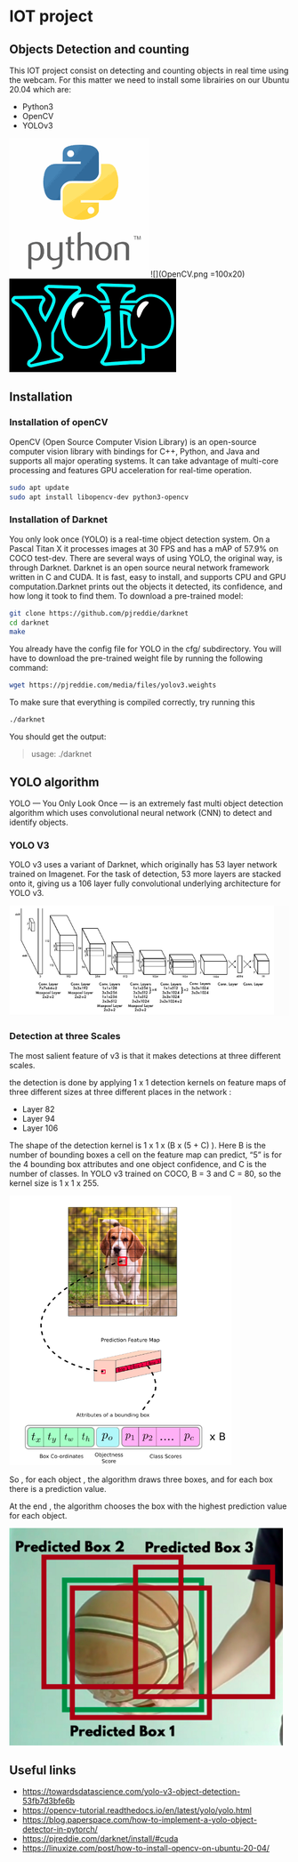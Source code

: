 # IOT project
## Objects Detection and counting 
This IOT project consist on detecting and counting objects in real time using the webcam.
For this matter we need to install some librairies on our Ubuntu 20.04  which are: 
- Python3
- OpenCV
- YOLOv3 

![](python3.png) ![](OpenCV.png =100x20) ![](yolo.png)


## Installation 
### Installation of openCV
OpenCV (Open Source Computer Vision Library) is an open-source computer vision library with bindings for C++, Python, and Java and supports all major operating systems. It can take advantage of multi-core processing and features GPU acceleration for real-time operation.

```sh
sudo apt update
sudo apt install libopencv-dev python3-opencv
```

### Installation of Darknet
You only look once (YOLO) is a real-time object detection system. On a Pascal Titan X it processes images at 30 FPS and has a mAP of 57.9% on COCO test-dev. There are several ways of using YOLO, the original way, is through Darknet.
Darknet is an open source neural network framework written in C and CUDA. It is fast, easy to install, and supports CPU and GPU computation.Darknet prints out the objects it detected, its confidence, and how long it took to find them.
To download a pre-trained model: 
```sh
git clone https://github.com/pjreddie/darknet
cd darknet
make
```
You already have the config file for YOLO in the cfg/ subdirectory. You will have to download the pre-trained weight file by running the following command:

```sh
wget https://pjreddie.com/media/files/yolov3.weights
```
To make sure that everything is compiled correctly, try running this 
```sh
./darknet
```
You should get the output:
> usage: ./darknet <function>
   
   ## YOLO algorithm 

YOLO — You Only Look Once — is an extremely fast multi object detection algorithm which uses convolutional neural network (CNN) to detect and identify objects.

### YOLO V3
YOLO v3 uses a variant of Darknet, which originally has 53 layer network trained on Imagenet. For the task of detection, 53 more layers are stacked onto it, giving us a 106 layer fully convolutional underlying architecture for YOLO v3.

![image](Yolo_Layers.png)
### Detection at three Scales 
The most salient feature of v3 is that it makes detections at three different scales. 

the detection is done by applying 1 x 1 detection kernels on feature maps of three different sizes at three different places in the network :
- Layer 82
- Layer 94
- Layer 106

The shape of the detection kernel is 1 x 1 x (B x (5 + C) ). Here B is the number of bounding boxes a cell on the feature map can predict, “5” is for the 4 bounding box attributes and one object confidence, and C is the number of classes. 
In YOLO v3 trained on COCO, B = 3 and C = 80, so the kernel size is 1 x 1 x 255.

![image](Boxe.png)

So , for each object , the algorithm draws three boxes, and for each box there is a prediction value.

At the end , the algorithm chooses the box with the highest prediction value for each object.

   
   ![image](Example.png)






## Useful links
   - https://towardsdatascience.com/yolo-v3-object-detection-53fb7d3bfe6b
   - https://opencv-tutorial.readthedocs.io/en/latest/yolo/yolo.html
   - https://blog.paperspace.com/how-to-implement-a-yolo-object-detector-in-pytorch/
   - https://pjreddie.com/darknet/install/#cuda 
   - https://linuxize.com/post/how-to-install-opencv-on-ubuntu-20-04/
  

